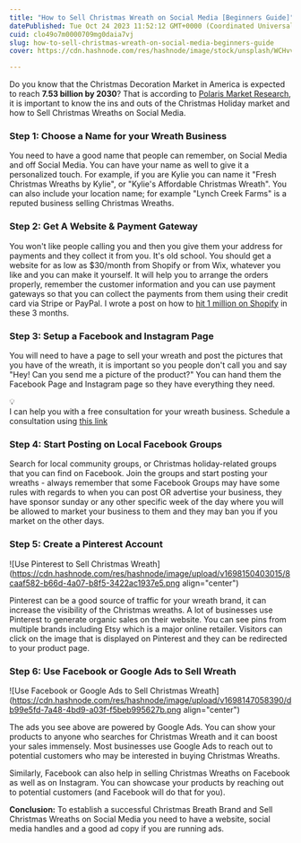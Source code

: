 ```yaml
---
title: "How to Sell Christmas Wreath on Social Media [Beginners Guide]"
datePublished: Tue Oct 24 2023 11:52:12 GMT+0000 (Coordinated Universal Time)
cuid: clo49o7m0000709mg0daia7vj
slug: how-to-sell-christmas-wreath-on-social-media-beginners-guide
cover: https://cdn.hashnode.com/res/hashnode/image/stock/unsplash/WCHvvlqDtd0/upload/f53bae7ebb76b14501f86877f749fd8f.jpeg

---
```


Do you know that the Christmas Decoration Market in America is expected to reach **7.53 billion by 2030**? That is according to [Polaris Market Research](https://www.polarismarketresearch.com/industry-analysis/christmas-decoration-market), it is important to know the ins and outs of the Christmas Holiday market and how to Sell Christmas Wreaths on Social Media.

### Step 1: Choose a Name for your Wreath Business

You need to have a good name that people can remember, on Social Media and off Social Media. You can have your name as well to give it a personalized touch. For example, if you are Kylie you can name it "Fresh Christmas Wreaths by Kylie", or "Kylie's Affordable Christmas Wreath". You can also include your location name; for example "Lynch Creek Farms" is a reputed business selling Christmas Wreaths.

### Step 2: Get A Website & Payment Gateway

You won't like people calling you and then you give them your address for payments and they collect it from you. It's old school. You should get a website for as low as $30/month from Shopify or from Wix, whatever you like and you can make it yourself. It will help you to arrange the orders properly, remember the customer information and you can use payment gateways so that you can collect the payments from them using their credit card via Stripe or PayPal. I wrote a post on how to [hit 1 million on Shopify](https://nikhil.pro/is-your-shopify-store-ready-to-hit-1-million-in-revenue-this-q4) in these 3 months.

### Step 3: Setup a Facebook and Instagram Page

You will need to have a page to sell your wreath and post the pictures that you have of the wreath, it is important so you people don't call you and say "Hey! Can you send me a picture of the product?" You can hand them the Facebook Page and Instagram page so they have everything they need.

<div data-node-type="callout">
<div data-node-type="callout-emoji">💡</div>
<div data-node-type="callout-text">I can help you with a free consultation for your wreath business. Schedule a consultation using <a target="_blank" rel="noopener noreferrer nofollow" href="https://calendly.com/dessusmedia" style="pointer-events: none">this link</a></div>
</div>

### **Step 4: Start Posting on Local Facebook Groups**

Search for local community groups, or Christmas holiday-related groups that you can find on Facebook. Join the groups and start posting your wreaths - always remember that some Facebook Groups may have some rules with regards to when you can post OR advertise your business, they have sponsor sunday or any other specific week of the day where you will be allowed to market your business to them and they may ban you if you market on the other days.

### Step 5: Create a Pinterest Account

![Use Pinterest to Sell Christmas Wreath](https://cdn.hashnode.com/res/hashnode/image/upload/v1698150403015/8caaf582-b66d-4a07-b8f5-3422ac1937e5.png align="center")

Pinterest can be a good source of traffic for your wreath brand, it can increase the visibility of the Christmas wreaths. A lot of businesses use Pinterest to generate organic sales on their website. You can see pins from multiple brands including Etsy which is a major online retailer. Visitors can click on the image that is displayed on Pinterest and they can be redirected to your product page.

### Step 6: Use Facebook or Google Ads to Sell Wreath

![Use Facebook or Google Ads to Sell Christmas Wreath](https://cdn.hashnode.com/res/hashnode/image/upload/v1698147058390/db99e5fd-7a48-4bd9-a03f-f5beb995627b.png align="center")

The ads you see above are powered by Google Ads. You can show your products to anyone who searches for Christmas Wreath and it can boost your sales immensely. Most businesses use Google Ads to reach out to potential customers who may be interested in buying Christmas Wreaths.

Similarly, Facebook can also help in selling Christmas Wreaths on Facebook as well as on Instagram. You can showcase your products by reaching out to potential customers (and Facebook will do that for you).

**Conclusion:** To establish a successful Christmas Breath Brand and Sell Christmas Wreaths on Social Media you need to have a website, social media handles and a good ad copy if you are running ads.